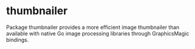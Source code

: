 # thumbnailer
Package thumbnailer provides a more efficient image thumbnailer than
available with native Go image processing libraries through GraphicsMagic
bindings.
